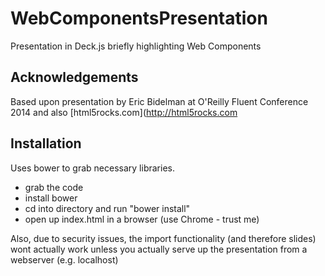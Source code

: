WebComponentsPresentation
=========================

Presentation in Deck.js briefly highlighting Web Components

Acknowledgements
----------------

Based upon presentation by Eric Bidelman at O'Reilly Fluent Conference 2014 and also [html5rocks.com](http://html5rocks.com

Installation
------------

Uses bower to grab necessary libraries.
* grab the code
* install bower
* cd into directory and run "bower install"
* open up index.html in a browser (use Chrome - trust me)

Also, due to security issues,  the import functionality (and therefore slides) wont actually work unless you actually serve up the presentation from a webserver (e.g. localhost)
